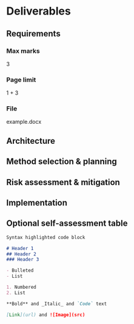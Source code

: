 # Deliverables

## Requirements

### Max marks
3
### Page limit
1 + 3
### File
example.docx



## Architecture



## Method selection & planning



## Risk assessment & mitigation



## Implementation



## Optional self-assessment table



```markdown
Syntax highlighted code block

# Header 1
## Header 2
### Header 3

- Bulleted
- List

1. Numbered
2. List

**Bold** and _Italic_ and `Code` text

[Link](url) and ![Image](src)
```


